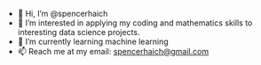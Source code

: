 - 👋 Hi, I’m @spencerhaich
- 👀 I’m interested in applying my coding and mathematics skills to interesting data science projects. 
- 🌱 I’m currently learning machine learning 
- 📫 Reach me at my email: spencerhaich@gmail.com

<!---
spencerhaich/spencerhaich is a ✨ special ✨ repository because its `README.md` (this file) appears on your GitHub profile.
You can click the Preview link to take a look at your changes.
--->
